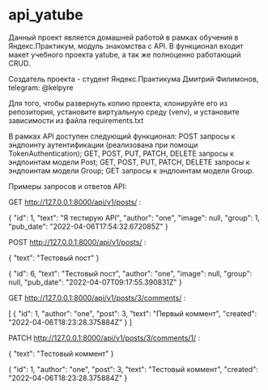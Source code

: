 # api_yatube
Данный проект является домашней работой в рамках обучения в Яндекс.Практикум, модуль знакомства с API. В функционал входит макет учебного проекта yatube, а так же полноценно работающий CRUD.

Создатель проекта - студент Яндекс.Практикума Дмитрий Филимонов, telegram: @kelpyre

Для того, чтобы развернуть копию проекта, клонируйте его из репозитория, установите виртуальную среду (venv), и установите зависимости из файла requirements.txt

В рамках API доступен следующий функционал:
POST запросы к эндпоинту аутентификации (реализована при помощи TokenAuthentication);
GET, POST, PUT, PATCH, DELETE запросы к эндпоинтам модели Post;
GET, POST, PUT, PATCH, DELETE запросы к эндпоинтам модели Group;
GET запросы к эндпоинтам модели Group.

Примеры запросов и ответов API:

GET http://127.0.0.1:8000/api/v1/posts/ :

{
    "id": 1,
    "text": "Я тестирую API",
    "author": "one",
    "image": null,
    "group": 1,
    "pub_date": "2022-04-06T17:54:32.672085Z"
}

POST http://127.0.0.1:8000/api/v1/posts/ :

{
    "text": "Тестовый пост"
}

{
    "id": 6,
    "text": "Тестовый пост",
    "author": "one",
    "image": null,
    "group": null,
    "pub_date": "2022-04-07T09:17:55.390831Z"
}

GET http://127.0.0.1:8000/api/v1/posts/3/comments/ :

[
    {
        "id": 1,
        "author": "one",
        "post": 3,
        "text": "Первый коммент",
        "created": "2022-04-06T18:23:28.375884Z"
    }
]

PATCH http://127.0.0.1:8000/api/v1/posts/3/comments/1/ :

{
    "text": "Тестовый коммент"
}

{
    "id": 1,
    "author": "one",
    "post": 3,
    "text": "Тестовый коммент",
    "created": "2022-04-06T18:23:28.375884Z"
}
